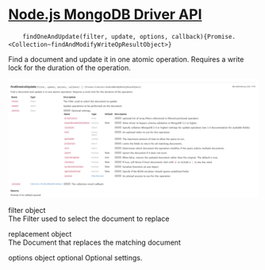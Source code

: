 # [Node.js MongoDB Driver API](http://mongodb.github.io/node-mongodb-native/3.6/api/index.html)

        findOneAndUpdate(filter, update, options, callback){Promise.<Collection~findAndModifyWriteOpResultObject>}

Find a document and update it in one atomic operation. Requires a write lock for the duration of the operation.

![findOneAndUpdate!](assets/images/findOneAndUpdate.PNG)
		
filter	object	
The Filter used to select the document to replace

replacement	object	
The Document that replaces the matching document

options	object	optional
Optional settings.